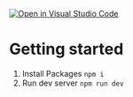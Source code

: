[![Open in Visual Studio Code](https://classroom.github.com/assets/open-in-vscode-c66648af7eb3fe8bc4f294546bfd86ef473780cde1dea487d3c4ff354943c9ae.svg)](https://classroom.github.com/online_ide?assignment_repo_id=9955397&assignment_repo_type=AssignmentRepo)
# Getting started

1. Install Packages `npm i`
2. Run dev server `npm run dev`
